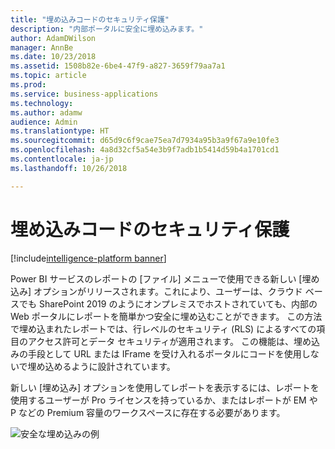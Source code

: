 ```yaml
---
title: "埋め込みコードのセキュリティ保護"
description: "内部ポータルに安全に埋め込みます。"
author: AdamDWilson
manager: AnnBe
ms.date: 10/23/2018
ms.assetid: 1508b82e-6be4-47f9-a827-3659f79aa7a1
ms.topic: article
ms.prod: 
ms.service: business-applications
ms.technology: 
ms.author: adamw
audience: Admin
ms.translationtype: HT
ms.sourcegitcommit: d65d9c6f9cae75ea7d7934a95b3a9f67a9e10fe3
ms.openlocfilehash: 4a8d32cf5a54e3b9f7adb1b5414d59b4a1701cd1
ms.contentlocale: ja-jp
ms.lasthandoff: 10/26/2018

---
```

# <a name="secure-embed-codes"></a>埋め込みコードのセキュリティ保護

[!include[intelligence-platform banner](../../includes/intelligence-platform.md)]

Power BI サービスのレポートの [ファイル] メニューで使用できる新しい [埋め込み] オプションがリリースされます。これにより、ユーザーは、クラウド ベースでも SharePoint 2019 のようにオンプレミスでホストされていても、内部の Web ポータルにレポートを簡単かつ安全に埋め込むことができます。 この方法で埋め込まれたレポートでは、行レベルのセキュリティ (RLS) によるすべての項目のアクセス許可とデータ セキュリティが適用されます。 この機能は、埋め込みの手段として URL または IFrame を受け入れるポータルにコードを使用しないで埋め込めるように設計されています。

新しい [埋め込み] オプションを使用してレポートを表示するには、レポートを使用するユーザーが Pro ライセンスを持っているか、またはレポートが EM や P などの Premium 容量のワークスペースに存在する必要があります。

![安全な埋め込みの例](media/secure-embed.png "安全な埋め込みの例")

